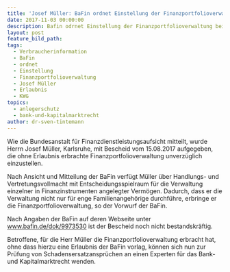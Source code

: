```yaml
---
title: 'Josef Müller: BaFin ordnet Einstellung der Finanzportfolioverwaltung an'
date: 2017-11-03 00:00:00
description: Bafin odrnet Einstellung der Finanzportfolioverwaltung bei Josef Müller an.
layout: post
feature_bild_path:
tags:
  - Verbraucherinformation
  - BaFin
  - ordnet
  - Einstellung
  - Finanzportfolioverwaltung
  - Josef Müller
  - Erlaubnis
  - KWG
topics:
  - anlegerschutz
  - bank-und-kapitalmarktrecht
author: dr-sven-tintemann
---
```



Wie die Bundesanstalt für Finanzdienstleistungsaufsicht mitteilt, wurde Herrn Josef Müller, Karlsruhe, mit Bescheid vom 15.08.2017 aufgegeben, die ohne Erlaubnis erbrachte Finanzportfolioverwaltung unverzüglich einzustellen.

Nach Ansicht und Mitteilung der BaFin verfügt Müller über Handlungs- und Vertretungsvollmacht mit Entscheidungsspielraum für die Verwaltung einzelner in Finanzinstrumenten angelegter Vermögen. Dadurch, dass er die Verwaltung nicht nur für enge Familienangehörige durchführe, erbringe er die Finanzportfolioverwaltung, so der Vorwurf der BaFin.

Nach Angaben der BaFin auf deren Webseite unter www.bafin.de/dok/9973530 ist der Bescheid noch nicht bestandskräftig.

Betroffene, für die Herr Müller die Finanzportfolioverwaltung erbracht hat, ohne dass hierzu eine Erlaubnis der BaFin vorlag, können sich nun zur Prüfung von Schadensersatzansprüchen an einen Experten für das Bank- und Kapitalmarktrecht wenden.